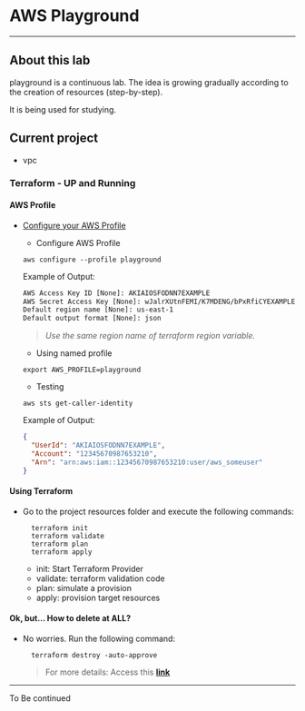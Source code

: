 # AWS Playground

---

## About this lab

playground is a continuous lab. The idea is growing gradually according to the creation of resources (step-by-step).

It is being used for studying.

## Current project

- vpc

### Terraform - UP and Running

#### AWS Profile

- [Configure your AWS Profile](https://docs.aws.amazon.com/cli/latest/userguide/cli-chap-configure.html)

  - Configure AWS Profile

  ```shell
  aws configure --profile playground
  ```

  Example of Output:

  ```txt
  AWS Access Key ID [None]: AKIAIOSFODNN7EXAMPLE
  AWS Secret Access Key [None]: wJalrXUtnFEMI/K7MDENG/bPxRfiCYEXAMPLEKEY
  Default region name [None]: us-east-1
  Default output format [None]: json
  ```

  > *Use the same region name of terraform region variable.*

  - Using named profile

  ```shell
  export AWS_PROFILE=playground
  ```

  - Testing

  ```shell
  aws sts get-caller-identity
  ```

  Example of Output:

  ```json
  {
    "UserId": "AKIAIOSFODNN7EXAMPLE",
    "Account": "12345670987653210",
    "Arn": "arn:aws:iam::12345670987653210:user/aws_someuser"
  }
  ```
  
#### Using Terraform

- Go to the project resources folder and execute the following commands:

  ```shell
    terraform init
    terraform validate
    terraform plan
    terraform apply
  ```

  - init: Start Terraform Provider
  - validate: terraform validation code
  - plan: simulate a provision
  - apply: provision target resources

#### Ok, but... How to delete at ALL?


- No worries. Run the following command:

  ```shell
    terraform destroy -auto-approve
  ```

  > For more details: Access this **[link](https://developer.hashicorp.com/terraform/cli/run)**

---

To Be continued
